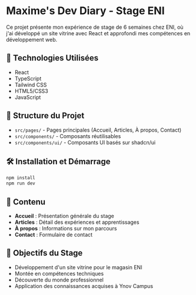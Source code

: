 # Maxime's Dev Diary - Stage ENI

Ce projet présente mon expérience de stage de 6 semaines chez ENI, où j'ai développé un site vitrine avec React et approfondi mes compétences en développement web.

## 🚀 Technologies Utilisées

- React
- TypeScript
- Tailwind CSS
- HTML5/CSS3
- JavaScript

## 📁 Structure du Projet

- `src/pages/` - Pages principales (Accueil, Articles, À propos, Contact)
- `src/components/` - Composants réutilisables
- `src/components/ui/` - Composants UI basés sur shadcn/ui

## 🛠️ Installation et Démarrage

```bash
npm install
npm run dev
```

## 📝 Contenu

- **Accueil** : Présentation générale du stage
- **Articles** : Détail des expériences et apprentissages
- **À propos** : Informations sur mon parcours
- **Contact** : Formulaire de contact

## 🎯 Objectifs du Stage

- Développement d'un site vitrine pour le magasin ENI
- Montée en compétences techniques
- Découverte du monde professionnel
- Application des connaissances acquises à Ynov Campus
